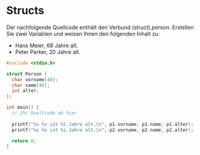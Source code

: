 # Structs

Der nachfolgende Quellcode enthält den Verbund (struct) *person*. 
Erstellen Sie zwei Variablen und weisen Ihnen den folgenden Inhalt zu:
- Hans Meier, 68 Jahre alt.
- Peter Parker, 20 Jahre alt.

```cpp
#include <stdio.h>

struct Person {
  char vorname[40];
  char name[40];
  int alter;
};

int main() {
  // Ihr Quellcode ab hier
  
  printf("%s %s ist %i Jahre alt.\n", p1.vorname, p1.name, p1.alter); 
  printf("%s %s ist %i Jahre alt.\n", p2.vorname, p2.name, p2.alter); 

  return 0;
}
```